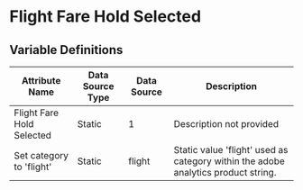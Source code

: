 # Flight Fare Hold Selected

### 

## Variable Definitions

| Attribute Name|Data Source Type|Data Source|Description|
| --- | --- | --- | --- |
|Flight Fare Hold Selected|Static|1|Description not provided|
|Set category to 'flight'|Static|flight|Static value 'flight' used as category within the adobe analytics product string.|



